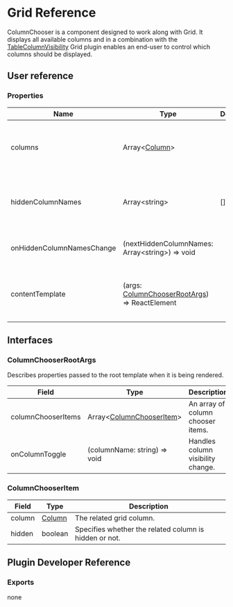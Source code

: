 # Grid Reference

ColumnChooser is a component designed to work along with Grid. It displays all available columns and in a combination with the [TableColumnVisibility](table-column-visibility.md) Grid plugin enables an end-user to control which columns should be displayed.

## User reference

### Properties

Name | Type | Default | Description
-----|------|---------|------------
columns | Array&lt;[Column](grid.md#column)&gt; | | Specifies for which row object fields columns are created.
hiddenColumnNames | Array&lt;string&gt; | [] | An array containing the names of the columns to be hidden.
onHiddenColumnNamesChange | (nextHiddenColumnNames: Array&lt;string&gt;) => void | | Handles column visibility change.
contentTemplate | (args: [ColumnChooserRootArgs](#column-chooser-root-args)) => ReactElement | | A template that renders the column chooser markup.

## Interfaces

### <a name="column-chooser-root-args"></a>ColumnChooserRootArgs

Describes properties passed to the root template when it is being rendered.

Field | Type | Description
------|------|------------
columnChooserItems | Array&lt;[ColumnChooserItem](#column-chooser-item)&gt; | An array of column chooser items.
onColumnToggle | (columnName: string) => void | Handles column visibility change.

### <a name="column-chooser-item"></a>ColumnChooserItem

Field | Type | Description
------|------|------------
column | [Column](grid.md#column) | The related grid column.
hidden | boolean | Specifies whether the related column is hidden or not.

## Plugin Developer Reference

### Exports

none
